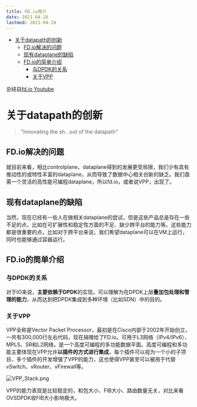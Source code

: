 ```yaml
---
title: FD.io简介
date: 2021-04-26
lastmod: 2021-04-26
---
```


- [关于datapath的创新](#关于datapath的创新)
  - [FD.io解决的问题](#fdio解决的问题)
  - [现有dataplane的缺陷](#现有dataplane的缺陷)
  - [FD.io的简单介绍](#fdio的简单介绍)
    - [与DPDK的关系](#与dpdk的关系)
    - [关于VPP](#关于vpp)


总结自[fd.io Youtube](https://www.youtube.com/watch?v=rfat_guzoEI)

# 关于datapath的创新

> "Innovating the sh.. out of the datapath"

## FD.io解决的问题

就目前来看，相比controlplane，dataplane得到的发展更受局限，我们少有具有推动性的或特性丰富的dataplane，从而导致了数据中心相关创新的缺乏。我们亟需一个灵活的高性能可编程dataplane，所以fd.io，或者说VPP，出现了。

## 现有dataplane的缺陷

当然，现在已经有一些人在做相关dataplane的尝试，但是这些产品总是存在一些不足的点，比如在可扩展性和稳定性方面的不足、缺少跨平台的能力等。这些能力都是很重要的点，比如对于跨平台来说，我们希望dataplane可以在VM上运行，同时也能够通过容器运行。

## FD.io的简单介绍

### 与DPDK的关系

对于IO来说，**主要依赖于DPDK**的实现，可以理解为在DPDK上层**叠加包处理和管理的能力**，从而达到把DPDK集成到多种环境（比如SDN）中的目的。

### 关于VPP

VPP全称是Vector Packet Processor，最初是在Cisco内部于2002年开始创立，一共有300,000行左右代码，现在捐赠给了FD.io。可用于L3网络（IPv4/IPv6）、MPLS、SR和L2网络，是一个高度可编程的多功能数据平面。高度可编程和多功能主要体现在VPP允许**以插件的方式进行集成**，每个插件可以视为一个小的子项目，多个插件的开发增强了VPP的能力，这也使得VPP甚至可以被用于代替vSwitch、vRouter、vFirewall等。

![VPP_Stack.png](https://p6-juejin.byteimg.com/tos-cn-i-k3u1fbpfcp/5e1b621683f64a47b8c6b7df79b2dcd0~tplv-k3u1fbpfcp-watermark.image)

VPP的能力表现是比较稳定的，和包大小、FIB大小、路由数量无关，对比来看OVSDPDK收FIB大小影响极大。